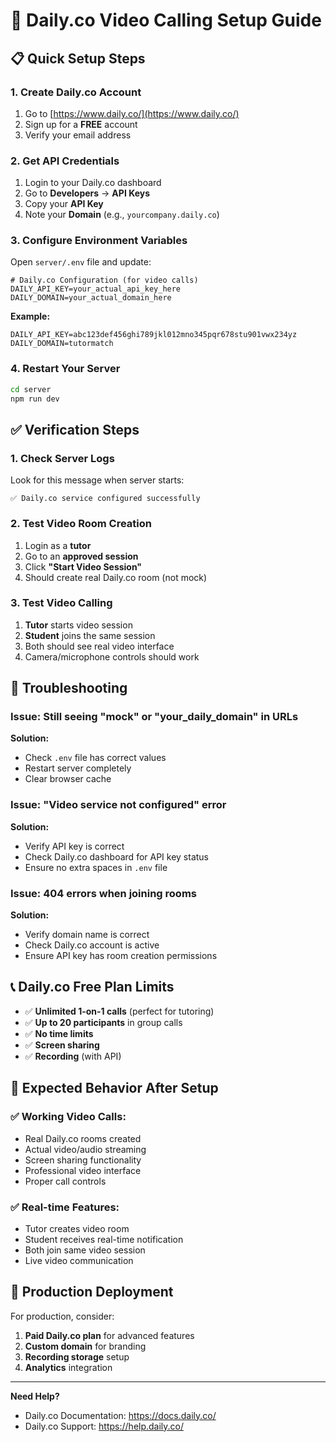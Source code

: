 # 🎥 Daily.co Video Calling Setup Guide

## 📋 Quick Setup Steps

### 1. Create Daily.co Account
1. Go to [https://www.daily.co/](https://www.daily.co/)
2. Sign up for a **FREE** account
3. Verify your email address

### 2. Get API Credentials
1. Login to your Daily.co dashboard
2. Go to **Developers** → **API Keys**
3. Copy your **API Key**
4. Note your **Domain** (e.g., `yourcompany.daily.co`)

### 3. Configure Environment Variables
Open `server/.env` file and update:

```env
# Daily.co Configuration (for video calls)
DAILY_API_KEY=your_actual_api_key_here
DAILY_DOMAIN=your_actual_domain_here
```

**Example:**
```env
DAILY_API_KEY=abc123def456ghi789jkl012mno345pqr678stu901vwx234yz
DAILY_DOMAIN=tutormatch
```

### 4. Restart Your Server
```bash
cd server
npm run dev
```

## ✅ Verification Steps

### 1. Check Server Logs
Look for this message when server starts:
```
✅ Daily.co service configured successfully
```

### 2. Test Video Room Creation
1. Login as a **tutor**
2. Go to an **approved session**
3. Click **"Start Video Session"**
4. Should create real Daily.co room (not mock)

### 3. Test Video Calling
1. **Tutor** starts video session
2. **Student** joins the same session
3. Both should see real video interface
4. Camera/microphone controls should work

## 🔧 Troubleshooting

### Issue: Still seeing "mock" or "your_daily_domain" in URLs
**Solution:** 
- Check `.env` file has correct values
- Restart server completely
- Clear browser cache

### Issue: "Video service not configured" error
**Solution:**
- Verify API key is correct
- Check Daily.co dashboard for API key status
- Ensure no extra spaces in `.env` file

### Issue: 404 errors when joining rooms
**Solution:**
- Verify domain name is correct
- Check Daily.co account is active
- Ensure API key has room creation permissions

## 📞 Daily.co Free Plan Limits
- ✅ **Unlimited 1-on-1 calls** (perfect for tutoring)
- ✅ **Up to 20 participants** in group calls
- ✅ **No time limits**
- ✅ **Screen sharing**
- ✅ **Recording** (with API)

## 🎯 Expected Behavior After Setup

### ✅ Working Video Calls:
- Real Daily.co rooms created
- Actual video/audio streaming
- Screen sharing functionality
- Professional video interface
- Proper call controls

### ✅ Real-time Features:
- Tutor creates video room
- Student receives real-time notification
- Both join same video session
- Live video communication

## 🚀 Production Deployment

For production, consider:
1. **Paid Daily.co plan** for advanced features
2. **Custom domain** for branding
3. **Recording storage** setup
4. **Analytics** integration

---

**Need Help?** 
- Daily.co Documentation: https://docs.daily.co/
- Daily.co Support: https://help.daily.co/
